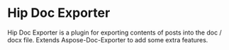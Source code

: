 # Hip Doc Exporter
Hip Doc Exporter is a plugin for exporting contents of posts into the doc / docx file. Extends Aspose-Doc-Exporter to add some extra features.
